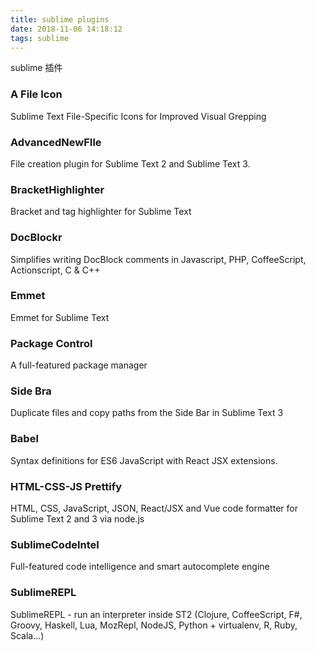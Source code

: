 ```yaml
---
title: sublime plugins
date: 2018-11-06 14:18:12
tags: sublime
---
```

sublime 插件

<!-- more -->
### A File Icon
Sublime Text File-Specific Icons for Improved Visual Grepping
### AdvancedNewFIle
File creation plugin for Sublime Text 2 and Sublime Text 3.
### BracketHighlighter
Bracket and tag highlighter for Sublime Text 
### DocBlockr
Simplifies writing DocBlock comments in Javascript, PHP, CoffeeScript, Actionscript, C & C++
### Emmet
Emmet for Sublime Text
### Package Control
A full-featured package manager
### Side Bra
Duplicate files and copy paths from the Side Bar in Sublime Text 3
### Babel
Syntax definitions for ES6 JavaScript with React JSX extensions.
### HTML-CSS-JS Prettify
HTML, CSS, JavaScript, JSON, React/JSX and Vue code formatter for Sublime Text 2 and 3 via node.js
### SublimeCodeIntel
Full-featured code intelligence and smart autocomplete engine
### SublimeREPL
SublimeREPL - run an interpreter inside ST2 (Clojure, CoffeeScript, F#, Groovy, Haskell, Lua, MozRepl, NodeJS, Python + virtualenv, R, Ruby, Scala...)